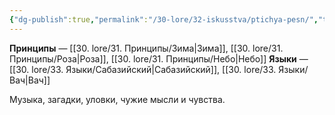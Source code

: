 ```yaml
---
{"dg-publish":true,"permalink":"/30-lore/32-iskusstva/ptichya-pesn/","tags":["незримое/искусство"]}
---
```


**Принципы** — [[30. lore/31. Принципы/Зима\|Зима]], [[30. lore/31. Принципы/Роза\|Роза]], [[30. lore/31. Принципы/Небо\|Небо]]
**Языки** — [[30. lore/33. Языки/Сабазийский\|Сабазийский]], [[30. lore/33. Языки/Вач\|Вач]]

Музыка, загадки, уловки, чужие мысли и чувства.


